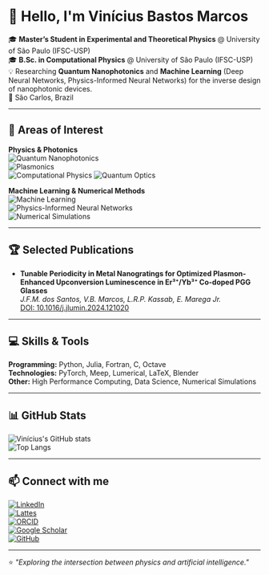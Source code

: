 # 👋 Hello, I'm Vinícius Bastos Marcos

🎓 **Master’s Student in Experimental and Theoretical Physics** @ University of São Paulo (IFSC-USP)  
🎓 **B.Sc. in Computational Physics** @ University of São Paulo (IFSC-USP)  
💡 Researching **Quantum Nanophotonics** and **Machine Learning** (Deep Neural Networks, Physics-Informed Neural Networks) for the inverse design of nanophotonic devices.  
📍 São Carlos, Brazil

---

## 🎯 Areas of Interest

**Physics & Photonics**  
![Quantum Nanophotonics](https://img.shields.io/badge/Quantum%20Nanophotonics-purple?style=for-the-badge)  
![Plasmonics](https://img.shields.io/badge/Plasmonics-yellow?style=for-the-badge)  
![Computational Physics](https://img.shields.io/badge/Computational%20Physics-orange?style=for-the-badge) 
![Quantum Optics](https://img.shields.io/badge/Quantum%20Optics-indigo?style=for-the-badge)  

**Machine Learning & Numerical Methods**  
![Machine Learning](https://img.shields.io/badge/Machine%20Learning-blue?style=for-the-badge)  
![Physics-Informed Neural Networks](https://img.shields.io/badge/Physics--Informed%20Neural%20Networks-green?style=for-the-badge)  
![Numerical Simulations](https://img.shields.io/badge/Numerical%20Simulations-brown?style=for-the-badge)


---

## 🏆 Selected Publications

- **Tunable Periodicity in Metal Nanogratings for Optimized Plasmon-Enhanced Upconversion Luminescence in Er³⁺/Yb³⁺ Co-doped PGG Glasses**  
  *J.F.M. dos Santos, V.B. Marcos, L.R.P. Kassab, E. Marega Jr.*  
  [DOI: 10.1016/j.jlumin.2024.121020](https://doi.org/10.1016/j.jlumin.2024.121020)

---

## 💻 Skills & Tools

**Programming:** Python, Julia, Fortran, C, Octave  
**Technologies:** PyTorch, Meep, Lumerical, LaTeX, Blender  
**Other:** High Performance Computing, Data Science, Numerical Simulations

---

## 📊 GitHub Stats

![Vinícius's GitHub stats](https://github-readme-stats.vercel.app/api?username=vinibastosm&show_icons=true&theme=radical)  
![Top Langs](https://github-readme-stats.vercel.app/api/top-langs/?username=vinibastosm&layout=compact&theme=radical)

---

## 📫 Connect with me

[![LinkedIn](https://img.shields.io/badge/LinkedIn-0077B5?style=flat&logo=linkedin&logoColor=white)](https://www.linkedin.com/in/vin%C3%ADcius-bastos-marcos-4b3aa6317/)  
[![Lattes](https://img.shields.io/badge/Lattes-CV-blue)](http://lattes.cnpq.br/2111967318340206)  
[![ORCID](https://img.shields.io/badge/ORCID-0009--0009--8980--2168-brightgreen)](https://orcid.org/0009-0009-8980-2168)  
[![Google Scholar](https://img.shields.io/badge/Google_Scholar-Profile-blue)](https://scholar.google.com/citations?user=3j4LFuMAAAAJ)  
[![GitHub](https://img.shields.io/badge/GitHub-vinibastosm-black?logo=github)](https://github.com/vinibastosm)

---

⭐ *"Exploring the intersection between physics and artificial intelligence."*
